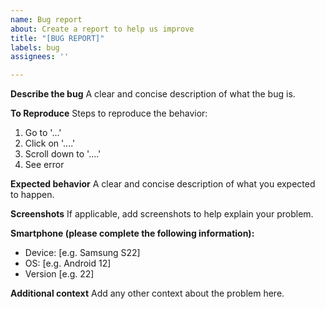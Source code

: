 ```yaml
---
name: Bug report
about: Create a report to help us improve
title: "[BUG REPORT]"
labels: bug
assignees: ''

---
```


**Describe the bug**
A clear and concise description of what the bug is.

**To Reproduce**
Steps to reproduce the behavior:
1. Go to '...'
2. Click on '....'
3. Scroll down to '....'
4. See error

**Expected behavior**
A clear and concise description of what you expected to happen.

**Screenshots**
If applicable, add screenshots to help explain your problem.


**Smartphone (please complete the following information):**
 - Device: [e.g. Samsung S22]
 - OS: [e.g. Android 12]
 - Version [e.g. 22]

**Additional context**
Add any other context about the problem here.

